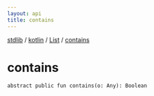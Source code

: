 ```yaml
---
layout: api
title: contains
---
```

[stdlib](../../index.md) / [kotlin](../index.md) / [List](index.md) / [contains](contains.md)

# contains

```
abstract public fun contains(o: Any): Boolean
```
